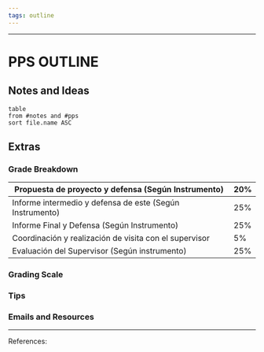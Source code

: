 ```yaml
---
tags: outline
---
```

___
# PPS OUTLINE

## Notes and Ideas
```dataview
table
from #notes and #pps
sort file.name ASC
```

## Extras
### Grade Breakdown
| Propuesta de proyecto y defensa (Según Instrumento) | 20% |
| ---- | ---- |
| Informe intermedio y defensa de este (Según Instrumento) | 25% |
| Informe Final y Defensa (Según Instrumento) | 25% |
| Coordinación y realización de visita con el supervisor | 5% |
| Evaluación del Supervisor (Según instrumento) | 25% |
### Grading Scale
### Tips
### Emails and Resources
___
References:
